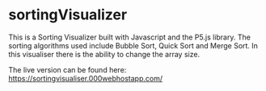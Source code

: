# sortingVisualizer

This is a Sorting Visualizer built with Javascript and the P5.js library. The sorting algorithms used include Bubble Sort, Quick Sort and Merge Sort. In this visualiser there is the ability to change the array size.

The live version can be found here: https://sortingvisualiser.000webhostapp.com/
